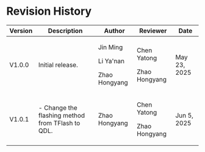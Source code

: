 # Revision History

| Version  | Description      | Author       | Reviewer       | Date          |
|----------|------------------|--------------|----------------|---------------|
| V1.0.0   | Initial release. | <p>Jin Ming</p><p>Li Ya'nan</p><p>Zhao Hongyang</p> | <p>Chen Yatong</p><p>Zhao Hongyang</p>    | May 23, 2025  |
| V1.0.1   | - Change the flashing method from TFlash to QDL. | <p>Zhao Hongyang</p> | <p>Chen Yatong</p><p>Zhao Hongyang</p>    | Jun 5, 2025  |
